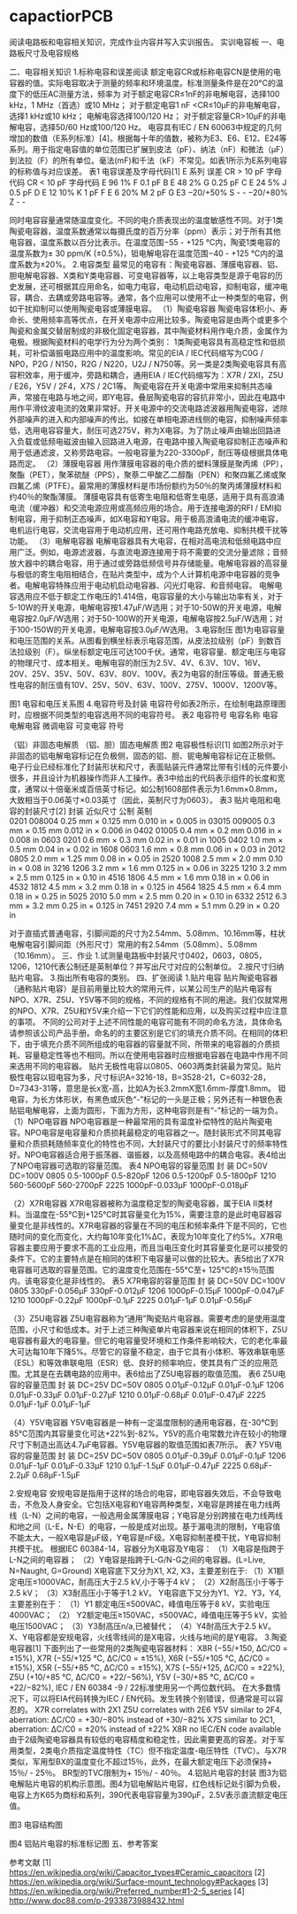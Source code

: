 # capactiorPCB
阅读电路板和电容相关知识，完成作业内容并写入实训报告。
实训电容板
一、电路板尺寸及电容规格

二、电容相关知识
1.标称电容和误差阅读
额定电容CR或标称电容CN是使用的电容器的值。实际电容取决于测量的频率和环境温度。标准测量条件是在20°C的温度下的低压AC测量方法，频率为
对于额定电容CR≤1nF的非电解电容，选择100 kHz，1 MHz（首选）或10 MHz；
对于额定电容1 nF <CR≤10μF的非电解电容，选择1 kHz或10 kHz；
电解电容选择100/120 Hz；
对于额定容量CR>10μF的非电解电容，选择50/60 Hz或100/120 Hz。
电容具有IEC / EN 60063中规定的几何增加的数值（E系列标准）[4]。根据每十年的值数，被称为E3、E6、E12、E24等系列。用于指定电容值的单位范围已扩展到皮法（pF）、纳法（nF）和微法（μF）到法拉（F）的所有单位。毫法(mF)和千法（kF）不常见。如表1所示为E系列电容的标称值与对应误差。
表1 电容误差及字母代码[1]
E 系列	误差
	CR > 10 pF	字母代码	CR < 10 pF	字母代码
E 96	1%	F	0.1 pF	B
E 48	2%	G	0.25 pF	C
E 24	5%	J	0.5 pF	D
E 12	10%	K	1 pF	F
E 6	20%	M	2 pF	G
E3	−20/+50%	S	-	-
	−20/+80%	Z	-	-

同时电容容量通常随温度变化。不同的电介质表现出的温度敏感性不同。对于1类陶瓷电容器，温度系数通常以每摄氏度的百万分率（ppm）表示；对于所有其他电容器，温度系数以百分比表示。在温度范围−55 - +125 °C内，陶瓷1类电容的温度系数为± 30 ppm/K (±0.5%)，钽电解电容在温度范围−40 - +125 °C内的温度系数为±20%。
2.电容类型
最常见的电容有：陶瓷电容器、薄膜电容器、铝、胆电解电容器、X类和Y类电容器、可变电容器等，以上电容类型是源于电容的历史发展，还可根据其应用命名，如电力电容，电动机启动电容，抑制电容，缓冲电容，耦合、去耦或旁路电容等。通常，各个应用可以使用不止一种类型的电容，例如干扰抑制可以使用陶瓷电容或薄膜电容。
（1）陶瓷电容器
陶瓷电容体积小、寿命长、使用频率高等优点，在开关电源中应用比较多。陶瓷电容是由两个或更多个陶瓷和金属交替层制成的非极化固定电容器，其中陶瓷材料用作电介质，金属作为电极。根据陶瓷材料的电学行为分为两个类别：
1类陶瓷电容具有高稳定性和低损耗，可补偿谐振电路应用中的温度影响。常见的EIA / IEC代码缩写为C0G / NP0，P2G / N150，R2G / N220，U2J / N750等。另一类是2类陶瓷电容具有高容积效率，用于缓冲，旁路和耦合，通用EIA / IEC代码缩写为：X7R / 2XI，Z5U / E26，Y5V / 2F4，X7S / 2C1等。
    陶瓷电容在开关电源中常用来抑制共态噪声，常接在电路与地之间，即Y电容。叠层陶瓷电容的容抗非常小，因此在电路中用作平滑纹波电流的效果非常好。开关电源中的交流电路滤波器用陶瓷电容，滤除外部噪声的进入和内部噪声的传出。如接在单相电源进线侧的电容，抑制噪声频率低，选用电容容量大，耐压可选275V，称为X电容。为了防止噪声由输出回路进入负载或低频电磁波由输入回路进入电源，在电路中接入陶瓷电容抑制正态噪声和用于低通滤波，又称旁路电容。一般电容量为220-3300pF，耐压等级根据具体电路而定。
（2）薄膜电容器
用作薄膜电容器的电介质的塑料薄膜是聚丙烯（PP），聚酯（PET），聚苯硫醚（PPS），聚萘二甲酸乙二醇酯（PEN）和聚四氟乙烯或聚四氟乙烯（PTFE）。最常用的薄膜材料是市场份额约为50％的聚丙烯薄膜材料和约40％的聚酯薄膜。
薄膜电容具有低寄生电阻和低寄生电感，适用于具有高浪涌电流（缓冲器）和交流电源应用或高频应用的场合。用于连接电源的RFI / EMI抑制电容，用于抑制正态噪声，如X电容和Y电容。用于极高浪涌电流的缓冲电容，电机运行电容，交流电容用于电动机应用，还可用作电路充放电、抑制共模干扰等功能。
（3）电解电容器
电解电容器具有大电容，在相对高电流和低频电路中应用广泛。例如，电源滤波器，与直流电源连接用于将不需要的交流分量滤除；音频放大器中的耦合电容，用于通过或旁路低频信号并存储能量。电解电容器的高容量与极低的寄生电阻相结合，在贴片类型中，成为个人计算机电源中电容器的竞争者。电解电容特殊应用于电动机启动电容器、闪光灯电容、和音频电容。
电解电容选用应不低于额定工作电压的1.414倍，电容容量的大小与输出功率有关，对于5-10W的开关电源，电解电容按1.47μF/W选用；对于10-50W的开关电源，电解电容按2.0μF/W选用；对于50-100W的开关电源，电解电容按2.5μF/W选用；对于100-150W的开关电源，电解电容按3.0μF/W选用。
3.电容耐压
图1为电容容量和电压范围的关系。从图看到横坐标表示电容范围，从皮法拉级别（pF）到数百法拉级别（F）。纵坐标额定电压可达100千伏。通常，电容容量、额定电压与电容的物理尺寸、成本相关。电解电容的耐压为2.5V、4V、6.3V、10V、16V、20V、25V、35V、50V、63V、80V、100V。表2为电容的耐压等级。普通无极性电容的耐压值有10V、25V、50V、63V、100V、275V、1000V、1200V等。
 
图1 电容和电压关系图
4.电容符号及封装
电容符号如表2所示，在绘制电路原理图时，应根据不同类型的电容选用不同的电容符号。
表2 电容符号
电容名称	电容	电解电容	微调电容	可变电容
符号	 	       	 	 

   
（铝）非固态电解质                 （铝、胆）固态电解质
图2 电容极性标识[1]
如图2所示对于非固态的铝电解电容标记在负极侧，固态的铝、胆、铌电解电容标记在正极侧。
电子行业已经标准化了封装形状和尺寸，表面贴装元件通常比带有引线的元件要小很多，并且设计为机器操作而非人工操作。表3中给出的代码表示组件的长度和宽度，通常以十倍毫米或百倍英寸标记。如公制1608部件表示为1.6mm×0.8mm，大致相当于0.06英寸×0.03英寸（因此，英制尺寸为0603）。
表3 贴片电阻和电容的封装尺寸[2]
封装	近似尺寸
公制	英制	
0201	008004	0.25 mm × 0.125 mm	0.010 in × 0.005 in
03015	009005	0.3 mm × 0.15 mm	0.012 in × 0.006 in
0402	01005	0.4 mm × 0.2 mm	0.016 in × 0.008 in
0603	0201	0.6 mm × 0.3 mm	0.02 in × 0.01 in
1005	0402	1.0 mm × 0.5 mm	0.04 in × 0.02 in
1608	0603	1.6 mm × 0.8 mm	0.06 in × 0.03 in
2012	0805	2.0 mm × 1.25 mm	0.08 in × 0.05 in
2520	1008	2.5 mm × 2.0 mm	0.10 in × 0.08 in
3216	1206	3.2 mm × 1.6 mm	0.125 in × 0.06 in
3225	1210	3.2 mm × 2.5 mm	0.125 in × 0.10 in
4516	1806	4.5 mm × 1.6 mm	0.18 in × 0.06 in
4532	1812	4.5 mm × 3.2 mm	0.18 in × 0.125 in
4564	1825	4.5 mm × 6.4 mm	0.18 in × 0.25 in
5025	2010	5.0 mm × 2.5 mm	0.20 in × 0.10 in
6332	2512	6.3 mm × 3.2 mm	0.25 in × 0.125 in
7451	2920	7.4 mm × 5.1 mm	0.29 in × 0.20 in

对于直插式普通电容，引脚间距的尺寸为2.54mm、5.08mm、10.16mm等，柱状电解电容引脚间距（外形尺寸）常用的有2.54mm（5.08mm）、5.08mm（10.16mm）。
三、作业
1.试测量电路板中封装尺寸0402，0603，0805，1206，1210代表公制还是英制单位？并写出尺寸对应的公制单位。
2.按尺寸归纳贴片电容。
3.指出所有电容的类别。
四、扩张阅读
1.贴片电容
贴片陶瓷电容器（通称贴片电容）是目前用量比较大的常用元件，以某公司生产的贴片电容有NPO、X7R、Z5U、Y5V等不同的规格，不同的规格有不同的用途。我们仅就常用的NPO、X7R、Z5U和Y5V来介绍一下它们的性能和应用，以及购买过程中应注意的事项。
不同的公司对于上述不同性能的电容可能有不同的命名方法，具体命名请参照该公司产品手册。命名的的主要区别是它们的填充介质不同。在相同的体积下，由于填充介质不同所组成的电容器的容量就不同，所带来的电容器的介质损耗、容量稳定性等也不相同。所以在使用电容器时应根据电容器在电路中作用不同来选用不同的电容器。
贴片无极性电容以0805、0603两类封装最为常见。贴片极性电容以钽电容为多，尺寸标识A=3216-18，B=3528-21，C=6032-28，D=7343-31等，意思是长x宽-高，比如A为长3.2mmX宽1.6mm-厚度1.8mm。
钽电容，为长方体形状，有黑色或灰色“-”标记的一头是正极；另外还有一种银色表贴铝电解电容，上面为圆形，下面为方形，这种电容则是有“-”标记的一端为负。
（1）NPO电容器
NPO电容器是一种最常用的具有温度补偿特性的贴片陶瓷电容。NPO电容是电容量和介质损耗最稳定的电容器之一。随封装形式不同其电容量和介质损耗随频率变化的特性也不同，大封装尺寸的要比小封装尺寸的频率特性好。NPO电容器适合用于振荡器、谐振器，以及高频电路中的耦合电容。表4给出了NPO电容器可选取的容量范围。
表4 NPO电容的容量范围
封 装	DC=50V	DC=100V
0805	0.5-1000pF	0.5-820pF
1206	0.5-1200pF	0.5-1800pF
1210	560-5600pF	560-2700pF
2225	1000pF-0.033μF	1000pF-0.018μF

（2）X7R电容器
X7R电容器被称为温度稳定型的陶瓷电容器，属于EIA II类材料。当温度在-55℃到+125℃时其容量变化为15%，需要注意的是此时电容器容量变化是非线性的。X7R电容器的容量在不同的电压和频率条件下是不同的，它也随时间的变化而变化，大约每10年变化1%ΔC，表现为10年变化了约5%。X7R电容器主要应用于要求不高的工业应用，而且当电压变化时其容量变化是可以接受的条件下。它的主要特点是在相同的体积下电容量可以做的比较大。表5给出了X7R电容器可选取的容量范围。它的温度变化范围在-55°C至+ 125°C的±15％范围内。该电容变化是非线性的。
表5 X7R电容的容量范围
封 装	DC=50V	DC=100V
0805	330pF-0.056μF	330pF-0.012μF
1206	1000pF-0.15μF	1000pF-0.047μF
1210	1000pF-0.22μF	1000pF-0.1μF
2225	0.01μF-1μF	0.01μF-0.56μF

（3）Z5U电容器
Z5U电容器称为“通用”陶瓷贴片电容器。需要考虑的是使用温度范围，小尺寸和低成本。对于上述三种陶瓷单片电容器来说在相同的体积下，Z5U电容器有最大的电容量。但它的电容量受环境和工作条件影响较大，它的老化率最大可达每10年下降5%。尽管它的容量不稳定，由于它具有小体积、等效串联电感（ESL）和等效串联电阻（ESR）低、良好的频率响应，使其具有广泛的应用范围。尤其是在去耦电路的应用中。表6给出了Z5U电容器的取值范围。
表6 Z5U电容的容量范围
封 装	DC=25V	DC=50V
0805	0.01μF-0.12μF	0.01μF-0.1μF
1206	0.01μF-0.33μF	0.01μF-0.27μF
1210	0.01μF-0.68μF	0.01μF-0.47μF
2225	0.01μF-1μF	0.01μF-1μF

（4）Y5V电容器
Y5V电容器是一种有一定温度限制的通用电容器，在-30℃到85℃范围内其容量变化可达+22%到-82%。Y5V的高介电常数允许在较小的物理尺寸下制造出高达4.7μF电容器。Y5V电容器的取值范围如表7所示。
表7 Y5V电容的容量范围
封 装	DC=25V	DC=50V
0805	0.01μF-0.39μF	0.01μF-0.1μF
1206	0.01μF-1μF	0.01μF-0.33μF
1210	0.1μF-1.5μF	0.01μF-0.47μF
2225	0.68μF-2.2μF	0.68μF-1.5μF

2.安规电容
安规电容是指用于这样的场合的电容，即电容器失效后，不会导致电击，不危及人身安全。它包括X电容和Y电容两种类型，X电容是跨接在电力线两线（L-N）之间的电容，一般选用金属薄膜电容；Y电容是分别跨接在电力线两线和地之间（L-E，N-E）的电容，一般是成对出现。基于漏电流的限制，Y电容值不能太大，一般X电容是μF级，Y电容是nF级。X电容抑制差模干扰，Y电容抑制共模干扰。
根据IEC 60384-14，容器分为X电容及Y电容：
（1）X电容是指跨于L-N之间的电容器；
（2）Y电容是指跨于L-G/N-G之间的电容器。(L=Live, N=Naught, G=Ground)
X电容底下又分为X1, X2, X3，主要差别在于:
（1）X1额定电压≤1000VAC，耐高压大于2.5 kV,小于等于4 kV；
（2）X2耐高压小于等于2.5 kV；
（3）X3耐高压小于等于1.2 kV。
Y电容底下又分为Y1、Y2、Y3，Y4,主要差别在于：
（1）Y1 额定电压≤500VAC，峰值电压等于8 kV，实验电压4000VAC；
（2） Y2额定电压≥150VAC，≤500VAC，峰值电压等于5 kV，实验电压1500VAC；
（3）Y3耐高压n/a,已被替代；
（4）Y4耐高压大于2.5 kV。
X、Y电容都是安规电容，火线零线间的是X电容，火线与地间的是Y电容。
3.陶瓷电容器[1]
下面列出了一些常用的2类陶瓷电容器材料：
X8R (−55/+150, ΔC/C0 = ±15%),
X7R (−55/+125 °C, ΔC/C0 = ±15%),
X6R (−55/+105 °C, ΔC/C0 = ±15%),
X5R (−55/+85 °C, ΔC/C0 = ±15%),
X7S (−55/+125, ΔC/C0 = ±22%),
Z5U (+10/+85 °C, ΔC/C0 = +22/−56%),
Y5V (−30/+85 °C, ΔC/C0 = +22/−82%),
IEC / EN 60384 -9 / 22标准使用另一个两位数代码。
在大多数情况下，可以将EIA代码转换为IEC / EN代码。发生转换个别错误，但通常是可以容忍的。
X7R correlates with 2X1
Z5U correlates with 2E6
Y5V similar to 2F4, aberration: ΔC/C0 = +30/−80% instead of +30/−82%
X7S similar to 2C1, aberration: ΔC/C0 = ±20% instead of ±22%
X8R no IEC/EN code available
由于2级陶瓷电容器具有较低的电容精度和稳定性，因此需要更高的容差。对于军用类型，2类电介质指定温度特性（TC）但不指定温度-电压特性（TVC）。与X7R类似，军用型BX的温度变化不超过15％，此外，在最大额定电压下必须保持+ 15％/ - 25％。 BR型的TVC限制为+ 15％/ - 40％。
4.铝贴片电容的封装
    图3为铝电解贴片电容的机构示意图。图4为铝电解贴片电容，红色线标记处引脚为负极，电容上方K65为商标和系列，390代表电容容量为390μF，2.5V表示直流额定电压值。
 
图3 电容结构图
 
图4 铝贴片电容的标准标记图
五、参考答案




参考文献
[1] https://en.wikipedia.org/wiki/Capacitor_types#Ceramic_capacitors
[2] https://en.wikipedia.org/wiki/Surface-mount_technology#Packages
[3] https://en.wikipedia.org/wiki/Preferred_number#1-2-5_series
[4] http://www.doc88.com/p-2933873988432.html
